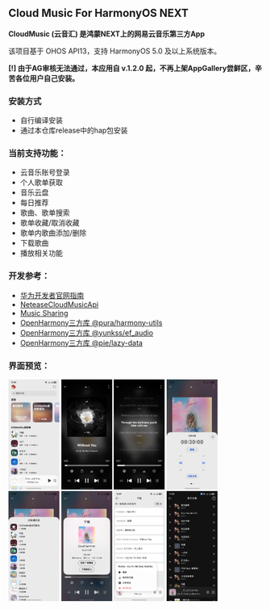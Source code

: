 ## Cloud Music For HarmonyOS NEXT

**CloudMusic (云音汇) 是鸿蒙NEXT上的网易云音乐第三方App**

该项目基于 OHOS API13，支持 HarmonyOS 5.0 及以上系统版本。

**[!] 由于AG审核无法通过，本应用自 v.1.2.0 起，不再上架AppGallery尝鲜区，辛苦各位用户自己安装。**

### 安装方式

- 自行编译安装
- 通过本仓库release中的hap包安装

### 当前支持功能：

- 云音乐账号登录
- 个人歌单获取
- 音乐云盘
- 每日推荐
- 歌曲、歌单搜索
- 歌单收藏/取消收藏
- 歌单内歌曲添加/删除
- 下载歌曲
- 播放相关功能


### 开发参考：

- [华为开发者官网指南](https://developer.huawei.com/consumer/cn/doc/harmonyos-guides-V5/application-dev-guide-V5?catalogVersion=V5)
- [NeteaseCloudMusicApi](https://gitlab.com/Binaryify/neteasecloudmusicapi)
- [Music Sharing](https://github.com/Okysu/harmony-next-music-sharing)
- [OpenHarmony三方库 @pura/harmony-utils](https://ohpm.openharmony.cn/#/cn/detail/@pura%2Fharmony-utils)
- [OpenHarmony三方库 @yunkss/ef_audio](https://ohpm.openharmony.cn/#/cn/detail/@yunkss%2Fef_audio)
- [OpenHarmony三方库 @pie/lazy-data](https://ohpm.openharmony.cn/#/cn/detail/@pie%2Flazy-data)


### 界面预览：

<img src="./images/1.jpg" width="20%" />
<img src="./images/2.jpg" width="20%" />
<img src="./images/3.jpg" width="20%" />
<img src="./images/4.jpg" width="20%" />
<img src="./images/5.jpg" width="20%" />
<img src="./images/6.jpg" width="20%" />
<img src="./images/7.jpg" width="20%" />
<img src="./images/8.jpg" width="20%" />


